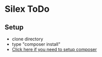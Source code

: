 # Silex ToDo

## Setup
* clone directory
* type "composer install"
* [Click here if you need to setup composer](https://www.learnhowtoprogram.com/php/object-oriented-php/composer)
